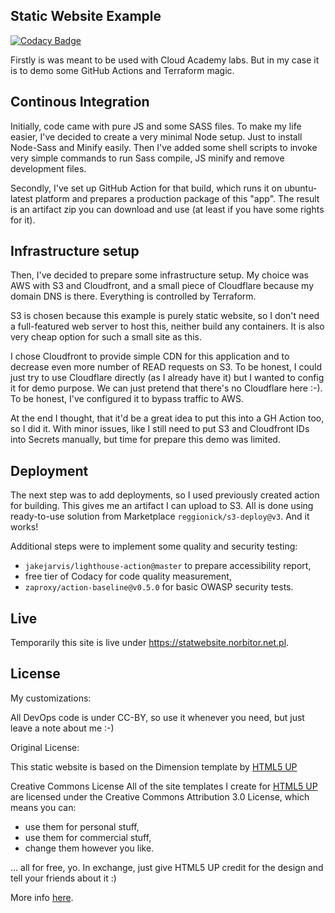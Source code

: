 Static Website Example
----------------------

[![Codacy Badge](https://app.codacy.com/project/badge/Grade/8bbd00fdb1e249dcbc28f9047a662299)](https://www.codacy.com/gh/Norbitor/static-website-example/dashboard?utm_source=github.com&amp;utm_medium=referral&amp;utm_content=Norbitor/static-website-example&amp;utm_campaign=Badge_Grade)

Firstly is was meant to be used with Cloud Academy labs. But in my case it is to demo some GitHub Actions and Terraform magic.

## Continous Integration
Initially, code came with pure JS and some SASS files. To make my life easier, I've decided to create a very minimal Node setup.
Just to install Node-Sass and Minify easily. Then I've added some shell scripts to invoke very simple commands to run Sass
compile, JS minify and remove development files.

Secondly, I've set up GitHub Action for that build, which runs it on ubuntu-latest platform and prepares a production package
of this "app". The result is an artifact zip you can download and use (at least if you have some rights for it).

## Infrastructure setup
Then, I've decided to prepare some infrastructure setup. My choice was AWS with S3 and Cloudfront, and a small piece of
Cloudflare because my domain DNS is there. Everything is controlled by Terraform.

S3 is chosen because this example is purely static website, so I don't need a full-featured web server to host this,
neither build any containers. It is also very cheap option for such a small site as this.

I chose Cloudfront to provide simple CDN for this application and to decrease even more number of READ requests on S3.
To be honest, I could just try to use Cloudflare directly (as I already have it) but I wanted to config it for
demo purpose. We can just pretend that there's no Cloudflare here :-). To be honest, I've configured it to bypass
traffic to AWS.

At the end I thought, that it'd be a great idea to put this into a GH Action too, so I did it. With minor issues, like
I still need to put S3 and Cloudfront IDs into Secrets manually, but time for prepare this demo was limited.

## Deployment
The next step was to add deployments, so I used previously created action for building. This gives me an artifact I can upload to
S3. All is done using ready-to-use solution from Marketplace `reggionick/s3-deploy@v3`. And it works!

Additional steps were to implement some quality and security testing:
- `jakejarvis/lighthouse-action@master` to prepare accessibility report,
- free tier of Codacy for code quality measurement,
- `zaproxy/action-baseline@v0.5.0` for basic OWASP security tests.

## Live
Temporarily this site is live under https://statwebsite.norbitor.net.pl.

License
----------------------
My customizations:

All DevOps code is under CC-BY, so use it whenever you need, but just leave a note about me :-)

Original License:

This static website is based on the Dimension template by [HTML5 UP](https://html5up.net/)

Creative Commons License
All of the site templates I create for [HTML5 UP](https://html5up.net/) are licensed under the Creative Commons Attribution 3.0 License, which means you can:
 - use them for personal stuff,
 - use them for commercial stuff,
 - change them however you like.


... all for free, yo. In exchange, just give HTML5 UP credit for the design and tell your friends about it :)

More info [here](https://html5up.net/license).
